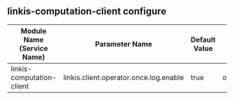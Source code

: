 ## linkis-computation-client configure


| Module Name (Service Name) | Parameter Name | Default Value | Description |
| -------- | -------- | ----- |----- | 
| linkis-computation-client |linkis.client.operator.once.log.enable|true|once.log.enable|

